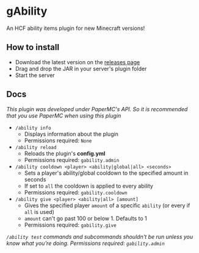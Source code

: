 # gAbility
An HCF ability items plugin for new Minecraft versions!
## How to install
- Download the latest version on the [releases page](https://github.com/UnaPepsi/gAbility/releases)
- Drag and drop the JAR in your server's plugin folder
- Start the server
## Docs
_This plugin was developed under PaperMC's API. So it is recommended that you use PaperMC when using this plugin_

- `/ability info`
  - Displays information about the plugin
  - Permissions required: `None`
- `/ability reload`
  - Reloads the plugin's **config.yml**
  - Permissions required: `gability.admin`
- `/ability cooldown <player> <ability|global|all> <seconds>`
  - Sets a player's ability/global cooldown to the specified amount in seconds
  - If set to `all` the cooldown is applied to every ability
  - Permissions required: `gability.cooldown`
- `/ability give <player> <ability|all> [amount]`
  - Gives the specified player `amount` of a specific `ability` (or every if `all` is used)
  - `amount` can't go past 100 or below 1. Defaults to 1
  - Permissions required: `gability.give`

_`/ability test` commands and subcommands shouldn't be run unless you know what you're doing. Permissions required: `gability.admin`_